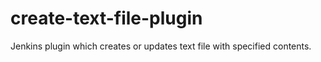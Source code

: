# create-text-file-plugin
Jenkins plugin which creates or updates text file with specified contents.

